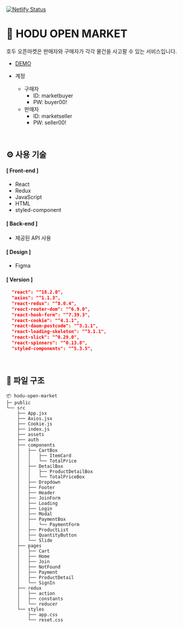 [![Netlify Status](https://api.netlify.com/api/v1/badges/47f8d063-8272-4718-b149-1fad139e1849/deploy-status)](https://app.netlify.com/sites/hoduopenmarket/deploys)

# 🛒 HODU OPEN MARKET

호두 오픈마켓은 판매자와 구매자가 각각 물건을 사고팔 수 있는 서비스입니다.

- [DEMO](https://hoduopenmarket.netlify.app/)

- 계정
  - 구매자
    - ID: marketbuyer
    - PW: buyer00!
  - 판매자
    - ID: marketseller
    - PW: seller00!

<br/>

## ⚙️ 사용 기술

#### [ Front-end ]

<!-- ![React](https://img.shields.io/badge/React-%2361DAFB.svg?style=flat-square&logo=react&logoColor=black&max-width=100%)
![Redux](https://img.shields.io/badge/Redux-%23764ABC.svg?style=flat-square&logo=redux&logoColor=white&max-width=100%)
![JavaScript](https://img.shields.io/badge/JavaScript-%23323330.svg?style=flat-square&logo=javascript&logoColor=%23F7DF1E)
![HTML](https://img.shields.io/badge/HTML-%23E34F26.svg?style=flat-square&logo=html5&logoColor=white&max-width=100%)
![styled-components](https://img.shields.io/badge/styled--components-%23DB7093.svg?style=flat-square&logo=styled-components&logoColor=%23F7DF1E) -->

- React
- Redux
- JavaScript
- HTML
- styled-component

#### [ Back-end ]

- 제공된 API 사용

#### [ Design ]

<!-- ![Figma](https://img.shields.io/badge/Figma-%23F24E1E.svg?style=flat-square&logo=figma&logoColor=white) -->

- Figma

#### [ Version ]

```json
  "react": "^18.2.0",
  "axios": "^1.1.3",
  "react-redux": "^8.0.4",
  "react-router-dom": "^6.9.0",
  "react-hook-form": "^7.39.3",
  "react-cookie": "^4.1.1",
  "react-daum-postcode": "^3.1.1",
  "react-loading-skeleton": "^3.1.1",
  "react-slick": "^0.29.0",
  "react-spinners": "^0.13.8",
  "styled-components": "^5.3.5",
```

<br/>

## 📁 파일 구조

```
📦 hodu-open-market
├─ public
└── src
    ├── App.jsx
    ├── Axios.jsx
    ├── Cookie.js
    ├── index.js
    ├── assets
    ├── auth
    ├── components
    │   ├── CartBox
    │   │   ├── ItemCard
    │   │   └── TotalPrice
    │   ├── DetailBox
    │   │   ├── ProductDetailBox
    │   │   └── TotalPriceBox
    │   ├── Dropdown
    │   ├── Footer
    │   ├── Header
    │   ├── JoinForm
    │   ├── Loading
    │   ├── Login
    │   ├── Modal
    │   ├── PaymentBox
    │   │   └── PaymentForm
    │   ├── ProductList
    │   ├── QuantityButton
    │   └── Slide
    ├── pages
    │   ├── Cart
    │   ├── Home
    │   ├── Join
    │   ├── NotFound
    │   ├── Payment
    │   ├── ProductDetail
    │   └── SignIn
    ├── redux
    │   ├── action
    │   ├── constants
    │   └── reducer
    └── styles
        ├── app.css
        └── reset.css
```

<br />

<!-- ## 🖥️ 기능
### 1. 계정
- 회원가입
- 로그인
- 로그아웃
### 2. 홈 화면
### 3. 상품 상세
### 4. 장바구니
### 5. 구매 -->
